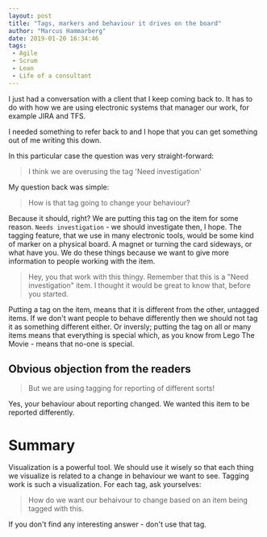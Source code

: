 ```yaml
---
layout: post
title: "Tags, markers and behaviour it drives on the board"
author: "Marcus Hammarberg"
date: 2019-01-20 16:34:46
tags:
 - Agile
 - Scrum
 - Lean
 - Life of a consultant
---
```


I just had a conversation with a client that I keep coming back to. It has to do with how we are using electronic systems that manager our work, for example JIRA and TFS.

I needed something to refer back to and I hope that you can get something out of me writing this down.

<!-- excerpt-end -->

In this particular case the question was very straight-forward:

> I think we are overusing the tag 'Need investigation'

My question back was simple:

> How is that tag going to change your behaviour?

Because it should, right? We are putting this tag on the item for some reason. `Needs investigation` - we should investigate then, I hope. The tagging feature, that we use in many electronic tools, would be some kind of marker on a physical board. A magnet or turning the card sideways, or what have you. We do these things because we want to give more information to people working with the item.

> Hey, you that work with this thingy. Remember that this is a "Need investigation" item. I thought it would be great to know that, before you started.

Putting a tag on the item, means that it is different from the other, untagged items. If we don't want people to behave differently then we should not tag it as something different either. Or inversly; putting the tag on all or many items means that everything is special which, as you know from Lego The Movie - means that no-one is special.

## Obvious objection from the readers

> But we are using tagging for reporting of different sorts!

Yes, your behaviour about reporting changed. We wanted this item to be reported differently.

# Summary

Visualization is a powerful tool. We should use it wisely so that each thing we visualize is related to a change in behaviour we want to see. Tagging work is such a visualization. For each tag, ask yourselves:

> How do we want our behaivour to change based on an item being tagged with this.

If you don't find any interesting answer - don't use that tag.
